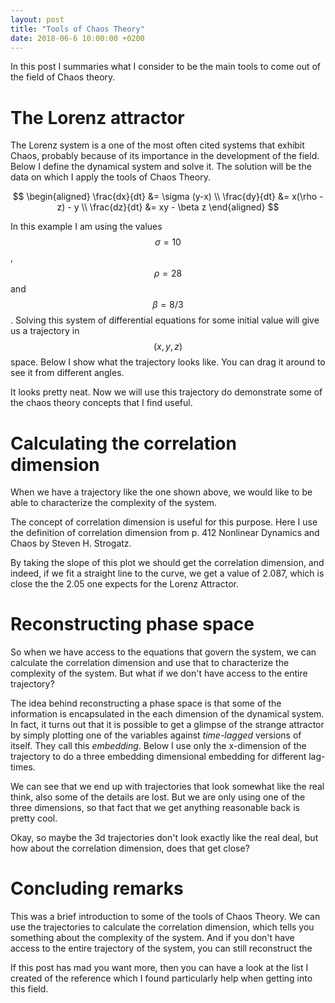 ```yaml
---
layout: post
title: "Tools of Chaos Theory"
date: 2018-06-6 10:00:00 +0200
---
```


In this post I summaries what I consider to be the main tools to come out of the field of Chaos theory.

<head>
    <script src="http://d3js.org/d3.v4.min.js" charset="utf-8"></script>
    <script src="https://unpkg.com/d3-3d/build/d3-3d.min.js"></script>
    <style type="text/css">
        path {
            fill: none;
        }
    </style>
</head>

# The Lorenz attractor

The Lorenz system is a one of the most often cited systems that exhibit Chaos, probably because of its importance in the development of the field. Below I define the dynamical system and solve it. The solution will be the data on which I apply the tools of Chaos Theory.

$$
\begin{aligned}
\frac{dx}{dt} &= \sigma (y-x) \\
\frac{dy}{dt} &= x(\rho - z) - y \\
\frac{dz}{dt} &= xy - \beta z
\end{aligned}
$$

In this example I am using the values $$\sigma=10$$, $$\rho=28$$ and $$\beta = 8/3$$. Solving this system of differential equations for some initial value will give us a trajectory in $$(x, y, z)$$ space. Below I show what the trajectory looks like. You can drag it around to see it from different angles.

<center>
    <div class="svg-container" id='lorenz-system'></div>
</center>

It looks pretty neat. Now we will use this trajectory do demonstrate some of the chaos theory concepts that I find useful.

# Calculating the correlation dimension

When we have a trajectory like the one shown above, we would like to be able to characterize the complexity of the system.

The concept of correlation dimension is useful for this purpose. Here I use the definition of correlation dimension from p. 412 Nonlinear Dynamics and Chaos by Steven H. Strogatz.

<center>
    <div class="svg-container" id='ln_c_ln_epsilon'></div>
</center>

By taking the slope of this plot we should get the correlation dimension, and indeed, if we fit a straight line to the curve, we get a value of 2.087, which is close the the 2.05 one expects for the Lorenz Attractor.

# Reconstructing phase space

So when we have access to the equations that govern the system, we can calculate the correlation dimension and use that to characterize the complexity of the system. But what if we don't have access to the entire trajectory?

The idea behind reconstructing a phase space is that some of the information is encapsulated in the each dimension of the dynamical system. In fact, it turns out that it is possible to get a glimpse of the strange attractor by simply plotting one of the variables against _time-lagged_ versions of itself. They call this _embedding_. Below I use only the x-dimension of the trajectory to do a three embedding dimensional embedding for different lag-times.

<center>
    <div id='lagtimes'></div>
</center>

We can see that we end up with trajectories that look somewhat like the real think, also some of the details are lost. But we are only using one of the three dimensions, so that fact that we get anything reasonable back is pretty cool.

Okay, so maybe the 3d trajectories don't look exactly like the real deal, but how about the correlation dimension, does that get close?

# Concluding remarks

This was a brief introduction to some of the tools of Chaos Theory. We can use the trajectories to calculate the correlation dimension, which tells you something about the complexity of the system. And if you don't have access to the entire trajectory of the system, you can still reconstruct the

If this post has mad you want more, then you can have a look at the list I created of the reference which I found particularly help when getting into this field.

<script type='text/javascript' src='../../../../js/tools-of-chaos-theory/lorenz-system.js'></script>
<script type='text/javascript' src='../../../../js/tools-of-chaos-theory/ln-c-ln-epsilon.js'></script>
<script type='text/javascript' src='../../../../js/tools-of-chaos-theory/lagtimes.js'></script>
